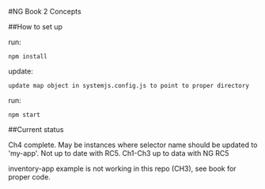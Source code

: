 #NG Book 2 Concepts

##How to set up

run:

`npm install`

update:

`update map object in systemjs.config.js to point to proper directory`

run:

`npm start`


##Current status

Ch4 complete. May be instances where selector name should be updated to 'my-app'. Not up to date with RC5.
Ch1-Ch3 up to data with NG RC5

inventory-app example is not working in this repo (CH3), see book for proper code.
